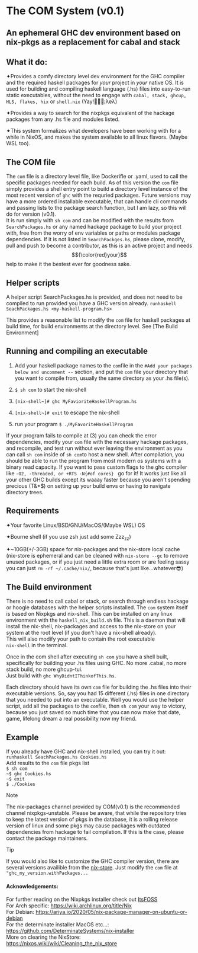 # The COM System (v0.1)
## An ephemeral GHC dev environment based on nix-pkgs as a replacement for cabal and stack 

  
## What it do:
  
✦Provides a comfy directory level dev environment for the GHC compiler and the required haskell packages for *your* project in *your* native OS. It is used for building and compiling haskell language (.hs) files into easy-to-run static executables, 
without the need to engage with ```cabal, stack, ghcup, HLS, flakes, hix``` or ```shell.nix``` (Yay!🎉🥳🎈¡λɐλ)    

✦Provides a way to search for the nixpkgs equivalent of the hackage packages from any .hs file and modules listed.    

✦This system formalizes what developers have been
working with for a while in NixOS, and makes the system available to all linux flavors. (Maybe WSL too).    
  
## The COM file
  
The ```com``` file is a directory level file, like Dockerifle or .yaml, used to call the specific packages needed for each build.
As of this version the ```com``` file simply provides a shell entry point to build 
a directory level instance of the most recent version of ```ghc``` with the requried packages. Future versions may have a more ordered installable executable, 
that can handle cli commands and passing lists to the package search function, but I am lazy, so this will do for version (v0.1).  
It is run simply with 
```sh com``` and can be modified with the results from ```SearchPackages.hs``` or any named hackage package to build your project with, free from the worry of env variables or paths or modules package dependencies. If it is not listed in ```SearchPackges.hs```, please clone, modify,  pull and push to become a contributor, as this is an active project and needs $${\color{red}your}$$ help to make it the bestest ever for goodness sake. 
  
## Helper scripts
  
A helper script SearchPackages.hs is provided, and does not need to be compiled to run provided you have a GHC version already. 
```runhaskell SeachPackages.hs <my-haskell-program.hs>```  

This provides a reasonable list to modify the ```com``` file for haskell packages at build time, 
for build environments at the directory level.  See [The Build Environment]

## Running and compiling an executable

1.  Add your haskell package names to the ```com```file in the ```#Add your packages below and uncomment --``` section, and put the ```com``` file your directory that you want to compile from, usually the same directory as your .hs file(s).  

2.   ```$ sh com```  to start the nix-shell

3.   ```[nix-shell~]# ghc MyFavioriteHaskellProgram.hs```

4.   ```[nix-shell~]# exit``` to escape the nix-shell  

5.   run your program ```$ ./MyFavoriteHaskellProgram```

If your program fails to compile at (3) you can check the error dependencies, modify your ```com``` file with the necessary hackage packages, and recompile, and test run without ever leaving the environment as you can call ```sh com``` inside of ```sh com```to host a new shell. After compilation, you should be able to run the program from most modern os systems with a binary read capacity.  If you want to pass custom flags to the ghc compiler like ```-O2, -threaded, or +RTS -N{#of cores} ``` go for it! It works just like all your other GHC builds except its waaay faster because you aren't spending precious (T&*$) on setting up your build envs or having to navigate directory trees. 

## Requirements

✦Your favorite Linux/BSD/GNU/MacOS/(Maybe WSL) OS 
  
✦Bourne shell (if you use zsh just add some Zzz<sub>zz</sub>)   
  
✦~10GB(+/-3GB) space for nix-packages and the nix-store local cache   
(nix-store is ephemeral and can be cleaned with ```nix-store --gc```
to remove unused packages, or if you just need a little extra room or are feeling sassy you can just
```rm -rf ~/.cache/nix/```, because that's just like...whatever😎)


## The Build environment

There is no need to call cabal or stack, or search through endless hackage or hoogle
databases with the helper scripts installed. The ```com``` system itself is based on 
Nixpkgs and nix-shell. This can be installed on any linux environment with the 
```haskell_nix_build.sh``` file. This is a daemon that will install the nix-shell, nix-packages and access
to the nix-store on your system at the root level (if you don't have a nix-shell already).  
This will also modify your path to contain the root executable  
```nix-shell``` in the terminal.  

Once in the com shell after executing ```sh com``` you have a shell built, specifically for building
your .hs files using GHC. No more .cabal, no more stack build, no more ghcup-tui.   
Just build with ```ghc WhyDidntIThinkofThis.hs```.   

Each directory should have its own ```com``` file for building the .hs files into their executable versions. So, say you had 15 different (.hs) files in one directory that you needed to put into an executable. Well you would use the helper script, add all the packages to the ```com```file, then ```sh com``` your way to victory, because you just saved so much time that you can now make that date, game, lifelong dream a real possibility now my friend. 

## Example
If you already have GHC and nix-shell installed, you can try it out:  
```runhaskell SeachPackages.hs Cookies.hs```  
Add results to the ```com``` file pkgs list  
```$ sh com```  
```~$ ghc Cookies.hs```  
```~$ exit```  
```$ ./Cookies```    
  

>[!NOTE]   
>The nix-packages channel provided by COM(v0.1) is the recommended channel nixpkgs-unstable.
>Please be aware, that while the repository tries to keep the latest version of pkgs in the database,
>it is a rolling release version of linux and some pkgs may cause packages with outdated dependencies from hackage to fail compilation. If this is the case,
>please contact the package maintainers. 



>[!TIP]
>If you would also like to customize the GHC compiler version, there are several versions availible from the [nix-store](https://search.nixos.org/packages). Just modify the ```com``` file at ```"ghc_my_version.withPackages...```

#### Acknowledgements:

For further reading on the Nixpkgs installer check out [ItsFOSS](https://itsfoss.com/ubuntu-install-nix-package-manager/)  
For Arch specific: https://wiki.archlinux.org/title/Nix  
For Debian: https://ariya.io/2020/05/nix-package-manager-on-ubuntu-or-debian  
For the determinate installer MacOS etc...: https://github.com/DeterminateSystems/nix-installer  
More on clearing the NixStore: https://nixos.wiki/wiki/Cleaning_the_nix_store
